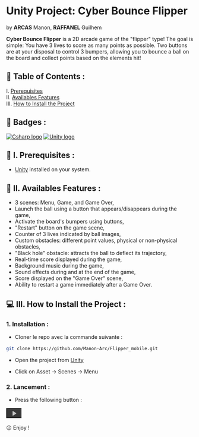 # Unity Project: Cyber Bounce Flipper

by **ARCAS** Manon, **RAFFANEL** Guilhem

**Cyber Bounce Flipper** is a 2D arcade game of the "flipper" type!
The goal is simple: You have 3 lives to score as many points as possible. Two buttons are at your disposal to control 3 bumpers, allowing you to bounce a ball on the board and collect points based on the elements hit!

## 📌 Table of Contents :
   
I. [Prerequisites](#🔧-i-prerequisites)  
II. [Availables Features](#🌟-ii-available-features)  
III. [How to Install the Project](#💻-iii-how-to-install-the-project)  

## 🎯 Badges :

[![Csharp logo](https://img.shields.io/badge/Language-CSharp-green
)](https://learn.microsoft.com/fr-fr/dotnet/csharp/)
[![Unity logo](https://img.shields.io/badge/Software-Unity-black
)](https://unity.com/fr/)

## 🔧 I. Prerequisites :

- [Unity](https://unity.com/fr/download) installed on your system.

## 🌟 II. Availables Features :

- 3 scenes: Menu, Game, and Game Over,
- Launch the ball using a button that appears/disappears during the game,
- Activate the board's bumpers using buttons,
- "Restart" button on the game scene,
- Counter of 3 lives indicated by ball images,
- Custom obstacles: different point values, physical or non-physical obstacles,
- "Black hole" obstacle: attracts the ball to deflect its trajectory,
- Real-time score displayed during the game,
- Background music during the game,
- Sound effects during and at the end of the game,
- Score displayed on the "Game Over" scene,
- Ability to restart a game immediately after a Game Over.

## 💻 III. How to Install the Project :

### 1. Installation :

- Cloner le repo avec la commande suivante :
```bash
git clone https://github.com/Manon-Arc/Flipper_mobile.git
```
- Open the project from [Unity](https://unity.com/fr/download)

- Click on Asset -> Scenes -> Menu

### 2. Lancement :

- Press the following button :

![button](./img/button.png)

😉 Enjoy !